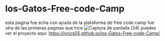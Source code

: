 # los-Gatos-Free-code-Camp
esta pagina fue echa con ayuda de la plataforma de free code camp fue otra de las primeras paginas que hice
![Captura de pantalla (34)](https://user-images.githubusercontent.com/105133048/201827339-a696be74-8484-4592-a063-23a957b24693.png)
puedes ver el proyecto aqui: https://lyrics05.github.io/los-Gatos-Free-code-Camp/


